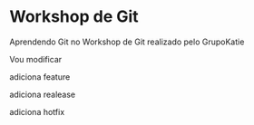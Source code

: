 # Workshop de Git
Aprendendo Git no Workshop de Git realizado pelo GrupoKatie

Vou modificar

adiciona feature

adiciona realease 

adiciona hotfix